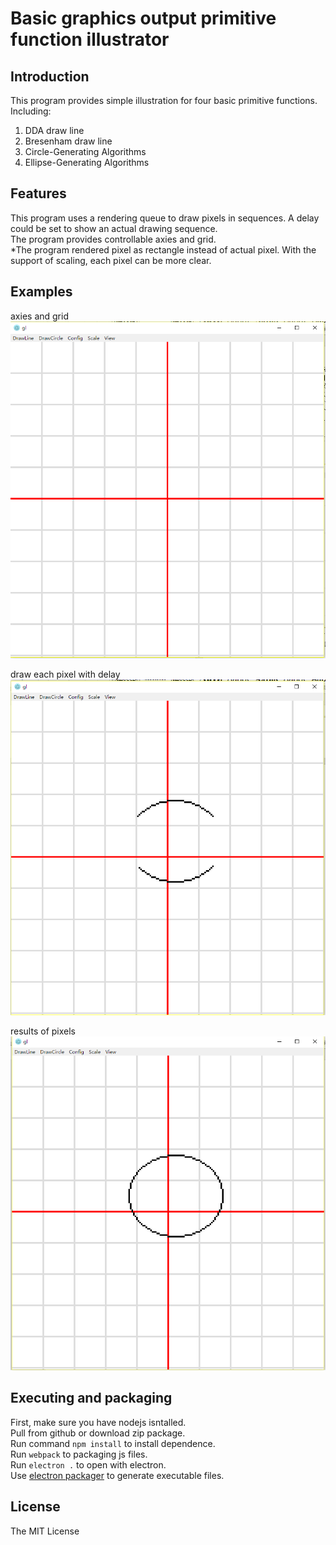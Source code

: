 # Basic graphics output primitive function illustrator
## Introduction

This program provides simple illustration for four basic primitive functions.  
Including:  
1. DDA draw line  
2. Bresenham draw line  
3. Circle-Generating Algorithms
4. Ellipse-Generating Algorithms

## Features 
This program uses a rendering queue to draw pixels in sequences. A delay could be set to show an actual drawing sequence.   
The program provides controllable axies and grid.   
*The program rendered pixel as rectangle instead of actual pixel. With the support of scaling, each pixel can be more clear.

## Examples  
axies and grid
![example](/exp.png)

draw each pixel with delay
![example](/exp1.png)

results of pixels
![example](/exp2.png)

## Executing and packaging
First, make sure you have nodejs isntalled.  
Pull from github or download zip package.  
Run command `npm install` to install dependence.  
Run `webpack` to packaging js files.  
Run `electron .` to open with electron.  
Use [electron packager](https://github.com/electron-userland/electron-packager "electron packager") to generate executable files.


## License
The MIT License